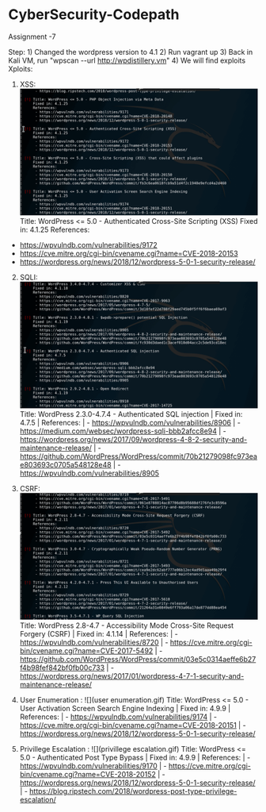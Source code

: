 # CyberSecurity-Codepath

Assignment -7

Step: 1) Changed the wordpress version to 4.1
      2) Run vagrant up
      3) Back in Kali VM, run "wpscan --url http://wpdistillery.vm"
      4) We will find exploits
Xploits:

1) XSS:
![](xss.gif)
Title: WordPress <= 5.0 - Authenticated Cross-Site Scripting (XSS)
        Fixed in: 4.1.25
        References:
  - https://wpvulndb.com/vulnerabilities/9172
  - https://cve.mitre.org/cgi-bin/cvename.cgi?name=CVE-2018-20153
  - https://wordpress.org/news/2018/12/wordpress-5-0-1-security-release/

2) SQLI:
![](sqli.gif)
Title: WordPress 2.3.0-4.7.4 - Authenticated SQL injection
 |     Fixed in: 4.7.5
 |     References:
 |      - https://wpvulndb.com/vulnerabilities/8906
 |      - https://medium.com/websec/wordpress-sqli-bbb2afcc8e94
 |      - https://wordpress.org/news/2017/09/wordpress-4-8-2-security-and-maintenance-release/
 |      - https://github.com/WordPress/WordPress/commit/70b21279098fc973eae803693c0705a548128e48
 |      - https://wpvulndb.com/vulnerabilities/8905

 
 3) CSRF:
 ![](csrf.gif)
 Title: WordPress 2.8-4.7 - Accessibility Mode Cross-Site Request Forgery (CSRF)
 |     Fixed in: 4.1.14
 |     References:
 |      - https://wpvulndb.com/vulnerabilities/8720
 |      - https://cve.mitre.org/cgi-bin/cvename.cgi?name=CVE-2017-5492
 |      - https://github.com/WordPress/WordPress/commit/03e5c0314aeffe6b27f4b98fef842bf0fb00c733
 |      - https://wordpress.org/news/2017/01/wordpress-4-7-1-security-and-maintenance-release/


4) User Enumeration :
![](user enumeration.gif)
 Title: WordPress <= 5.0 - User Activation Screen Search Engine Indexing
 |     Fixed in: 4.9.9
 |     References:
 |      - https://wpvulndb.com/vulnerabilities/9174
 |      - https://cve.mitre.org/cgi-bin/cvename.cgi?name=CVE-2018-20151
 |      - https://wordpress.org/news/2018/12/wordpress-5-0-1-security-release/

5) Privillege Escalation :
![](privillege escalation.gif)
Title: WordPress <= 5.0 - Authenticated Post Type Bypass
 |     Fixed in: 4.9.9
 |     References:
 |      - https://wpvulndb.com/vulnerabilities/9170
 |      - https://cve.mitre.org/cgi-bin/cvename.cgi?name=CVE-2018-20152
 |      - https://wordpress.org/news/2018/12/wordpress-5-0-1-security-release/
 |      - https://blog.ripstech.com/2018/wordpress-post-type-privilege-escalation/

 
